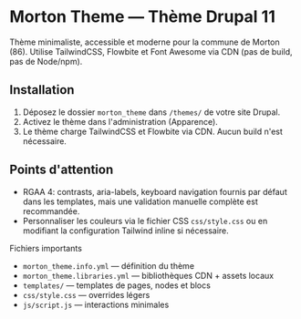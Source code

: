 Morton Theme — Thème Drupal 11
================================

Thème minimaliste, accessible et moderne pour la commune de Morton (86). Utilise TailwindCSS, Flowbite et Font Awesome via CDN (pas de build, pas de Node/npm).

Installation
------------

1. Déposez le dossier `morton_theme` dans `/themes/` de votre site Drupal.
2. Activez le thème dans l'administration (Apparence).
3. Le thème charge TailwindCSS et Flowbite via CDN. Aucun build n'est nécessaire.

Points d'attention
------------------
- RGAA 4: contrasts, aria-labels, keyboard navigation fournis par défaut dans les templates, mais une validation manuelle complète est recommandée.
- Personnaliser les couleurs via le fichier CSS `css/style.css` ou en modifiant la configuration Tailwind inline si nécessaire.

Fichiers importants
- `morton_theme.info.yml` — définition du thème
- `morton_theme.libraries.yml` — bibliothèques CDN + assets locaux
- `templates/` — templates de pages, nodes et blocs
- `css/style.css` — overrides légers
- `js/script.js` — interactions minimales
